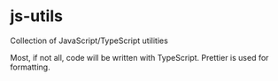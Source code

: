 # js-utils

Collection of JavaScript/TypeScript utilities

Most, if not all, code will be written with TypeScript. Prettier is used for formatting.
